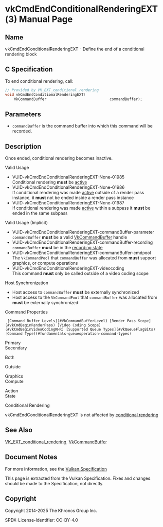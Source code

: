# vkCmdEndConditionalRenderingEXT(3) Manual Page

## Name

vkCmdEndConditionalRenderingEXT - Define the end of a conditional rendering block



## [](#_c_specification)C Specification

To end conditional rendering, call:

```c++
// Provided by VK_EXT_conditional_rendering
void vkCmdEndConditionalRenderingEXT(
    VkCommandBuffer                             commandBuffer);
```

## [](#_parameters)Parameters

- `commandBuffer` is the command buffer into which this command will be recorded.

## [](#_description)Description

Once ended, conditional rendering becomes inactive.

Valid Usage

- [](#VUID-vkCmdEndConditionalRenderingEXT-None-01985)VUID-vkCmdEndConditionalRenderingEXT-None-01985  
  Conditional rendering **must** be [active](https://registry.khronos.org/vulkan/specs/latest/html/vkspec.html#active-conditional-rendering)
- [](#VUID-vkCmdEndConditionalRenderingEXT-None-01986)VUID-vkCmdEndConditionalRenderingEXT-None-01986  
  If conditional rendering was made [active](https://registry.khronos.org/vulkan/specs/latest/html/vkspec.html#active-conditional-rendering) outside of a render pass instance, it **must** not be ended inside a render pass instance
- [](#VUID-vkCmdEndConditionalRenderingEXT-None-01987)VUID-vkCmdEndConditionalRenderingEXT-None-01987  
  If conditional rendering was made [active](https://registry.khronos.org/vulkan/specs/latest/html/vkspec.html#active-conditional-rendering) within a subpass it **must** be ended in the same subpass

Valid Usage (Implicit)

- [](#VUID-vkCmdEndConditionalRenderingEXT-commandBuffer-parameter)VUID-vkCmdEndConditionalRenderingEXT-commandBuffer-parameter  
  `commandBuffer` **must** be a valid [VkCommandBuffer](https://registry.khronos.org/vulkan/specs/latest/man/html/VkCommandBuffer.html) handle
- [](#VUID-vkCmdEndConditionalRenderingEXT-commandBuffer-recording)VUID-vkCmdEndConditionalRenderingEXT-commandBuffer-recording  
  `commandBuffer` **must** be in the [recording state](#commandbuffers-lifecycle)
- [](#VUID-vkCmdEndConditionalRenderingEXT-commandBuffer-cmdpool)VUID-vkCmdEndConditionalRenderingEXT-commandBuffer-cmdpool  
  The `VkCommandPool` that `commandBuffer` was allocated from **must** support graphics, or compute operations
- [](#VUID-vkCmdEndConditionalRenderingEXT-videocoding)VUID-vkCmdEndConditionalRenderingEXT-videocoding  
  This command **must** only be called outside of a video coding scope

Host Synchronization

- Host access to `commandBuffer` **must** be externally synchronized
- Host access to the `VkCommandPool` that `commandBuffer` was allocated from **must** be externally synchronized

Command Properties

     [Command Buffer Levels](#VkCommandBufferLevel) [Render Pass Scope](#vkCmdBeginRenderPass) [Video Coding Scope](#vkCmdBeginVideoCodingKHR) [Supported Queue Types](#VkQueueFlagBits) [Command Type](#fundamentals-queueoperation-command-types)

Primary  
Secondary

Both

Outside

Graphics  
Compute

Action  
State

Conditional Rendering

vkCmdEndConditionalRenderingEXT is not affected by [conditional rendering](#drawing-conditional-rendering)

## [](#_see_also)See Also

[VK\_EXT\_conditional\_rendering](https://registry.khronos.org/vulkan/specs/latest/man/html/VK_EXT_conditional_rendering.html), [VkCommandBuffer](https://registry.khronos.org/vulkan/specs/latest/man/html/VkCommandBuffer.html)

## [](#_document_notes)Document Notes

For more information, see the [Vulkan Specification](https://registry.khronos.org/vulkan/specs/latest/html/vkspec.html#vkCmdEndConditionalRenderingEXT)

This page is extracted from the Vulkan Specification. Fixes and changes should be made to the Specification, not directly.

## [](#_copyright)Copyright

Copyright 2014-2025 The Khronos Group Inc.

SPDX-License-Identifier: CC-BY-4.0
